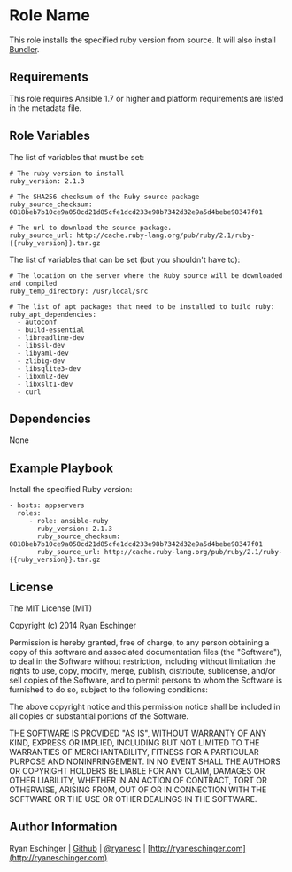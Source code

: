 Role Name
=========

This role installs the specified ruby version from source. It will also install [Bundler](http://bundler.io/).

Requirements
------------

This role requires Ansible 1.7 or higher and platform requirements are listed in the metadata file.

Role Variables
--------------

The list of variables that must be set:

    # The ruby version to install
    ruby_version: 2.1.3

    # The SHA256 checksum of the Ruby source package
    ruby_source_checksum: 0818beb7b10ce9a058cd21d85cfe1dcd233e98b7342d32e9a5d4bebe98347f01

    # The url to download the source package.
    ruby_source_url: http://cache.ruby-lang.org/pub/ruby/2.1/ruby-{{ruby_version}}.tar.gz

The list of variables that can be set (but you shouldn't have to):

    # The location on the server where the Ruby source will be downloaded and compiled
    ruby_temp_directory: /usr/local/src

    # The list of apt packages that need to be installed to build ruby:
    ruby_apt_dependencies:
      - autoconf
      - build-essential
      - libreadline-dev
      - libssl-dev
      - libyaml-dev
      - zlib1g-dev
      - libsqlite3-dev
      - libxml2-dev
      - libxslt1-dev
      - curl

Dependencies
------------

None

Example Playbook
----------------

Install the specified Ruby version:

    - hosts: appservers
      roles:
         - role: ansible-ruby
           ruby_version: 2.1.3
           ruby_source_checksum: 0818beb7b10ce9a058cd21d85cfe1dcd233e98b7342d32e9a5d4bebe98347f01
           ruby_source_url: http://cache.ruby-lang.org/pub/ruby/2.1/ruby-{{ruby_version}}.tar.gz

License
-------

The MIT License (MIT)

Copyright (c) 2014 Ryan Eschinger

Permission is hereby granted, free of charge, to any person obtaining a copy
of this software and associated documentation files (the "Software"), to deal
in the Software without restriction, including without limitation the rights
to use, copy, modify, merge, publish, distribute, sublicense, and/or sell
copies of the Software, and to permit persons to whom the Software is
furnished to do so, subject to the following conditions:

The above copyright notice and this permission notice shall be included in all
copies or substantial portions of the Software.

THE SOFTWARE IS PROVIDED "AS IS", WITHOUT WARRANTY OF ANY KIND, EXPRESS OR
IMPLIED, INCLUDING BUT NOT LIMITED TO THE WARRANTIES OF MERCHANTABILITY,
FITNESS FOR A PARTICULAR PURPOSE AND NONINFRINGEMENT. IN NO EVENT SHALL THE
AUTHORS OR COPYRIGHT HOLDERS BE LIABLE FOR ANY CLAIM, DAMAGES OR OTHER
LIABILITY, WHETHER IN AN ACTION OF CONTRACT, TORT OR OTHERWISE, ARISING FROM,
OUT OF OR IN CONNECTION WITH THE SOFTWARE OR THE USE OR OTHER DEALINGS IN THE
SOFTWARE.

Author Information
------------------

Ryan Eschinger | [Github](https://github.com/ryane) | [@ryanesc](https://twitter.com/ryanesc) | [http://ryaneschinger.com](http://ryaneschinger.com)
